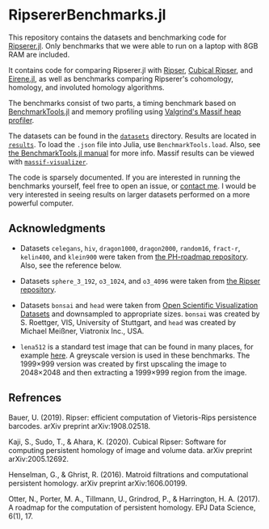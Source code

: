 # RipsererBenchmarks.jl

This repository contains the datasets and benchmarking code for
[Ripserer.jl](https://github.com/mtsch/Ripserer.jl). Only benchmarks that we were able to
run on a laptop with 8GB RAM are included.

It contains code for comparing Ripserer.jl with [Ripser](https://github.com/Ripser/ripser),
[Cubical Ripser](https://github.com/CubicalRipser/), and
[Eirene.jl](https://github.com/Eetion/Eirene.jl), as well as benchmarks comparing Ripserer's
cohomology, homology, and involuted homology algorithms.

The benchmarks consist of two parts, a timing benchmark based on
[BenchmarkTools.jl](https://github.com/JuliaCI/BenchmarkTools.jl/) and memory profiling
using [Valgrind's Massif heap
profiler](https://www.valgrind.org/docs/manual/ms-manual.html).

The datasets can be found in the [`datasets`](datasets) directory. Results are located in
[`results`](results). To load the `.json` file into Julia, use `BenchmarkTools.load`. Also,
see [the BenchmarkTools.jl
manual](https://github.com/JuliaCI/BenchmarkTools.jl/blob/master/doc/manual.md) for more
info. Massif results can be viewed with
[`massif-visualizer`](https://github.com/KDE/massif-visualizer).

The code is sparsely documented. If you are interested in running the benchmarks yourself,
feel free to open an issue, or [contact me](mailto:matijacufar@gmail.com). I would be
very interested in seeing results on larger datasets performed on a more powerful computer.

## Acknowledgments

* Datasets `celegans`, `hiv`, `dragon1000`, `dragon2000`, `random16`, `fract-r`, `kelin400`,
  and `klein900` were taken from [the PH-roadmap
  repository](https://github.com/n-otter/PH-roadmap). Also, see the reference below.

* Datasets `sphere_3_192`, `o3_1024`, and `o3_4096` were taken from
  [the Ripser repository](https://github.com/Ripser/ripser).

* Datasets `bonsai` and `head` were taken from [Open Scientific Visualization
  Datasets](https://klacansky.com/open-scivis-datasets/) and downsampled to appropriate
  sizes. `bonsai` was created by S. Roettger, VIS, University of Stuttgart, and `head` was
  created by Michael Meißner, Viatronix Inc., USA.

* `lena512` is a standard test image that can be found in many places, for example
  [here](https://en.wikipedia.org/wiki/Lenna#/media/File:Lenna_(test_image).png). A
  greyscale version is used in these benchmarks. The 1999×999 version was created by first
  upscaling the image to 2048×2048 and then extracting a 1999×999 region from the image.

## Refrences

Bauer, U. (2019). Ripser: efficient computation of Vietoris-Rips persistence barcodes. arXiv
preprint arXiv:1908.02518.

Kaji, S., Sudo, T., & Ahara, K. (2020). Cubical Ripser: Software for computing persistent
homology of image and volume data. arXiv preprint arXiv:2005.12692.

Henselman, G., & Ghrist, R. (2016). Matroid filtrations and computational persistent
homology. arXiv preprint arXiv:1606.00199.

Otter, N., Porter, M. A., Tillmann, U., Grindrod, P., & Harrington, H. A. (2017). A roadmap
for the computation of persistent homology. EPJ Data Science, 6(1), 17.
